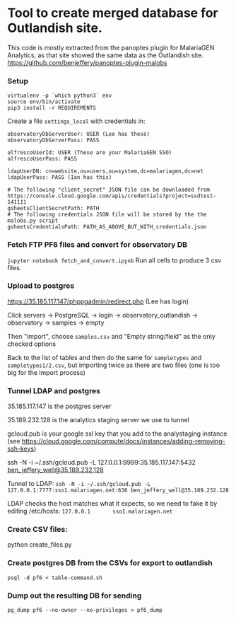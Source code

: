 # Tool to create merged database for Outlandish site.

This code is mostly extracted from the panoptes plugin for MalariaGEN Analytics, as that site showed
the same data as the Outlandish site. https://github.com/benjeffery/panoptes-plugin-malobs


### Setup
```
virtualenv -p `which python3` env
source env/bin/activate
pip3 install -r REQUIREMENTS
```
Create a file `settings_local` with credentials in:
```
observatoryDbServerUser: USER (Lee has these)
observatoryDbServerPass: PASS

alfrescoUserId: USER (These are your MalariaGEN SSO)
alfrescoUserPass: PASS

ldapUserDN: cn=website,ou=users,ou=system,dc=malariagen,dc=net
ldapUserPass: PASS (Ian has this)

# The following "client_secret" JSON file can be downloaded from https://console.cloud.google.com/apis/credentials?project=ssdtest-141111
gsheetsClientSecretPath: PATH
# The following credentials JSON file will be stored by the the malobs.py script
gsheetsCredentialsPath: PATH_AS_ABOVE_BUT_WITH_credentials.json

```

### Fetch FTP PF6 files and convert for observatory DB
```jupyter notebook fetch_and_convert.ipynb```
Run all cells to produce 3 csv files.


### Upload to postgres
https://35.185.117.147/phppgadmin/redirect.php  (Lee has login)

Click servers -> PostgreSQL -> login -> observatory_outlandish -> observatory -> samples -> empty

Then "import", choose `samples.csv` and "Empty string/field" as the only checked options

Back to the list of tables and then do the same for `sampletypes` and `sampletypes1/2.csv`, but importing twice as there are two files
(one is too big for the import process)


### Tunnel LDAP and postgres
35.185.117.147 is the postgres server

35.189.232.128 is the analytics staging server we use to tunnel

gcloud.pub is your google ssl key that you add to the analystaging instance (see https://cloud.google.com/compute/docs/instances/adding-removing-ssh-keys)

ssh -N -i ~/.ssh/gcloud.pub -L 127.0.0.1:9999:35.185.117.147:5432 ben_jeffery_well@35.189.232.128

Tunnel to LDAP:
`ssh -N -i ~/.ssh/gcloud.pub -L 127.0.0.1:7777:sso1.malariagen.net:636 ben_jeffery_well@35.189.232.128`

LDAP checks the host matches what it expects, so we need to fake it by editing /etc/hosts:
`127.0.0.1       sso1.malariagen.net`


### Create CSV files:
python create_files.py 

### Create postgres DB from the CSVs for export to outlandish
```psql -d pf6 < schema.sql
psql -d pf6 < table-command.sh
```

### Dump out the resulting DB for sending
`pg_dump pf6 --no-owner --no-privileges > pf6_dump`



